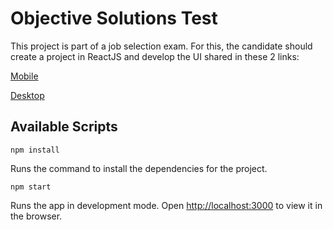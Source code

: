 # Objective Solutions Test

This project is part of a job selection exam. For this, the candidate should create a project in ReactJS and develop the UI shared in these 2 links:

[Mobile](https://xd.adobe.com/view/28122058-f7b5-4555-5528-ee80fd31a91f-5e23/)

[Desktop](https://xd.adobe.com/view/b73e5c5d-654b-4026-44c2-8e142e3e490b-c10f/)

## Available Scripts

`npm install`

Runs the command to install the dependencies for the project.

`npm start`

Runs the app in development mode.
Open [http://localhost:3000](http://localhost:3000) to view it in the browser.